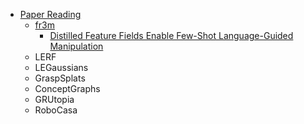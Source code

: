 - [Paper Reading](/papar%20reading/README.md)
  - [fr3m](/papar%20reading/fr3m/notebook.md)
    - [Distilled Feature Fields Enable Few-Shot Language-Guided Manipulation](/docs/papar%20reading/fr3m/Distilled%20Feature%20Fields%20Enable%20Few-Shot%20Language-Guided%20Manipulation.md)
  - LERF
  - LEGaussians
  - GraspSplats
  - ConceptGraphs
  - GRUtopia
  - RoboCasa
